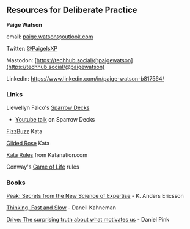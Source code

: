 
## Resources for Deliberate Practice


**Paige Watson**

email: [paige.watson@outlook.com](mailto:paige.watson@outlook.com)

Twitter: [@PaigeIsXP](https://twitter.com/paigeisxp)

Mastodon:  [https://techhub.social/@paigewatson](https://techhub.social/@paigewatson)

LinkedIn:  https://www.linkedin.com/in/paige-watson-b817564/


### Links
Llewellyn Falco's [Sparrow Decks](http://llewellynfalco.blogspot.com/p/sparrow-decks.html)
- [Youtube talk](https://www.youtube.com/watch?v=H3L0aN9KItA) on Sparrow Decks 

[FizzBuzz](https://github.com/ardalis/kata-catalog/blob/main/katas/FizzBuzz.md) Kata

[Gilded Rose](https://github.com/ardalis/kata-catalog/blob/main/katas/Gilded%20Rose.md) Kata

[Kata Rules](https://www.katanation.com/kata-culture) from Katanation.com

Conway's [Game of Life](https://en.wikipedia.org/wiki/Conway%27s_Game_of_Life) rules

### Books

[Peak: Secrets from the New Science of Expertise](https://en.wikipedia.org/wiki/Peak:_Secrets_from_the_New_Science_of_Expertise) - K. Anders Ericsson

[Thinking, Fast and Slow](https://en.wikipedia.org/wiki/Thinking,_Fast_and_Slow) - Daneil Kahneman

[Drive: The surprising truth about what motivates us](https://en.wikipedia.org/wiki/Drive:_The_Surprising_Truth_About_What_Motivates_Us)  - Daniel Pink
